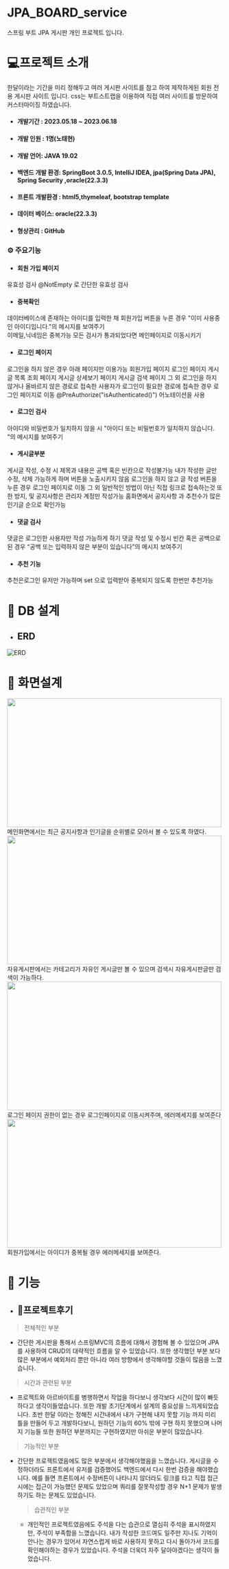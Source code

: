 # JPA_BOARD_service

스프링 부트 JPA 게시판 개인 프로젝트 입니다.

# 💻프로젝트 소개
한달이라는 기간을 미리 정해두고 여러 게시판 사이트를 참고 하여 제작하게된 회원 전용 게시판 사이트 입니다.
css는 부트스트랩을 이용하여 직접 여러 사이트를 방문하여 커스터마이징 하였습니다.
* #### 개발기간 : 2023.05.18 ~ 2023.06.18
* #### 개발 인원 : 1명(노태현)
* #### 개발 언어: JAVA 19.02
* #### 백엔드 개발 환경: SpringBoot 3.0.5, IntelliJ IDEA, jpa(Spring Data JPA), Spring Security ,oracle(22.3.3)
* #### 프론트 개발환경 : html5,thymeleaf, bootstrap template
* #### 데이터 베이스: oracle(22.3.3)
* #### 형상관리 : GitHub


### ⚙ 주요기능
* #### 회원 가입 페이지
 유효성 검사
 @NotEmpty 로 간단한 유효성 검사

* #### 중복확인

데이터베이스에 존재하는 아이디를 입력한 채 회원가입 버튼을 누른 경우 "이미 사용중인 아이디입니다."의 메시지를 보여주기
<br>이메일,닉네임은 중복가능 모든 검사가 통과되었다면 메인페이지로 이동시키기

* #### 로그인 페이지

로그인을 하지 않은 경우 아래 페이지만 이용가능
회원가입 페이지
로그인 페이지
게시글 목록 조회 페이지
게시글 상세보기 페이지
게시글 검색 페이지
그 외 로그인을 하지 않거나 올바르지 않은 경로로 접속한 사용자가 로그인이 필요한 경로에 접속한 경우 로그인 페이지로 이동
@PreAuthorize("isAuthenticated()") 어노테이션을 사용


* #### 로그인 검사

아이디와 비밀번호가 일치하지 않을 시 "아이디 또는 비밀번호가 일치하지 않습니다. "의 메시지를 보여주기


* #### 게시글부분

게시글 작성, 수정 시 제목과 내용은 공백 혹은 빈칸으로 작성불가능
내가 작성한 글만 수정, 삭제 가능하게 하며 버튼을 노출시키지 않음 로그인을 하지 않고 글 작성 버튼을 누른 경우 로그인 페이지로 이동
그 외 일반적인 방법이 아닌 직접 링크로 접속하는것 또한 방지, 및 공지사항은 관리자 계정만 작성가능
홈화면에서 공지사항 과 추천수가 많은 인기글 순으로 확인가능

* #### 댓글 검사

댓글은 로그인한 사용자만 작성 가능하게 하기
댓글 작성 및 수정시 빈칸 혹은 공백으로 된 경우 “공백 또는 입력하지 않은 부분이 있습니다”의 메시지 보여주기

* #### 추천 기능
추천은로그인 유저만 가능하며 set 으로 입력받아 중복되지 않도록 한번만 추천가능

   


# 🧰 DB 설계

+ ## ERD
![ERD](https://github.com/taehyeon1222/JPA_board/assets/129807676/96443dff-d496-45b7-86ae-19e7f07538a5)

# 🧹 화면설계



<img src="https://github.com/taehyeon1222/JPA_board/assets/129807676/90966bcd-0a1f-44d1-bbd3-2d53df4a0015" width="500" height="300">
<br>
메인화면에서는 최근 공지사항과 인기글을 순위별로 모아서 볼 수 있도록 하였다.

<img src="https://github.com/taehyeon1222/JPA_board/assets/129807676/f677cd48-8997-4a73-83ae-c5d227b31765)" width="500" height="300">
<br>
자유게시판에서는 카테고리가 자유인 게시글만 볼 수 있으며 검색시 자유게시판글만 검색이 가능하다.

<img src="https://github.com/taehyeon1222/JPA_board/assets/129807676/f1fd3595-fbbe-4d45-ac7c-9a360988c637" width="500" height="300">
<br>
로그인 페이지 권한이 없는 경우 로그인페이지로 이동시켜주며, 에러메세지를 보여준다
<img src="https://github.com/taehyeon1222/JPA_board/assets/129807676/c6037467-af0d-4192-ac69-eff54884f34c" width="500" height="300">
<br>
회원가입에서는 아이디가 중복될 경우 에러메세지를 보여준다.

# 🔨 기능



+ ## 💭프로젝트후기

> 전체적인 부분
+ 간단한 게시판을 통해서 스프링MVC의 흐름에 대해서 경험해 볼 수 있었으며 JPA를 사용하여 CRUD의 대략적인 흐름을 알 수 있었습니다.
  또한 생각했던 부분 보다 많은 부분에서 예외처리 뿐만 아니라 여러 방향에서 생각해야할 것들이 많음을 느꼈습니다.

  
 > 시간과 관련된 부분 
+ 프로젝트와 아르바이트를 병행하면서 작업을 하다보니 생각보다 시간이 많이 빠듯하다고 생각이들었습니다.
또한 개발 초기단계에서 설계의 중요성을 느끼게되었습니다.
초반 한달 이라는 정해진 시간내에서 내가 구현해 내지 못할 기능 까지 미리 틀을 만들어 두고 개발하다보니,
원하던 기능의 60% 밖에 구현 하지 못했으며 나머지 기능들 또한 원하던 부분까지는 구현하였지만 아쉬운 부분이 많았습니다.

> 기능적인 부분
+ 간단한 프로젝트였음에도 많은 부분에서 생각해야했음을 느꼈습니다.
  게시글을 수정하더라도 프론트에서 유저를 검증했어도 백엔드에서 다시 한번 검증을 해야했습니다.
  예를 들면 프론트에서 수정버튼이 나타나지 않더라도 링크를 타고 직접 접근시에는 접근이 가능했던 문제도 있었으며
  쿼리를 잘못작성할 경우 N+1 문제가 발생하기도 하는 문제도 있었습니다.  

  >습관적인 부분
  + 개인적인 프로젝트였음에도 주석을 다는 습관으로 열심히 주석을 표시하였지만, 주석이 부족함을 느꼈습니다.
    내가 작성한 코드여도 일주만 지나도 기억이 안나는 경우가 있어서 자연스럽게 바로 사용하지 못하고
     다시 돌아가서 코드를 확인해야하는 경우가 있었습니다. 주석을 더욱더 자주 달아야겠다는 생각이 들었습니다.
